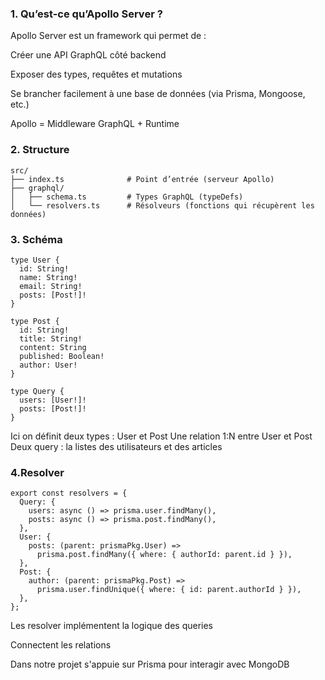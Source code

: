 ### 1. Qu’est-ce qu’Apollo Server ?

Apollo Server est un framework qui permet de :

Créer une API GraphQL côté backend

Exposer des types, requêtes et mutations

Se brancher facilement à une base de données (via Prisma, Mongoose, etc.)

Apollo = Middleware GraphQL + Runtime

### 2. Structure

```
src/
├── index.ts              # Point d’entrée (serveur Apollo)
├── graphql/
│   ├── schema.ts         # Types GraphQL (typeDefs)
│   └── resolvers.ts      # Résolveurs (fonctions qui récupèrent les données)
```

### 3. Schéma

```
type User {
  id: String!
  name: String!
  email: String!
  posts: [Post!]!
}

type Post {
  id: String!
  title: String!
  content: String
  published: Boolean!
  author: User!
}

type Query {
  users: [User!]!
  posts: [Post!]!
}
```

Ici on définit deux types : User et Post
Une relation 1:N entre User et Post
Deux query : la listes des utilisateurs et des articles

### 4.Resolver

```
export const resolvers = {
  Query: {
    users: async () => prisma.user.findMany(),
    posts: async () => prisma.post.findMany(),
  },
  User: {
    posts: (parent: prismaPkg.User) =>
      prisma.post.findMany({ where: { authorId: parent.id } }),
  },
  Post: {
    author: (parent: prismaPkg.Post) =>
      prisma.user.findUnique({ where: { id: parent.authorId } }),
  },
};
```

Les resolver implémentent la logique des queries

Connectent les relations

Dans notre projet s'appuie sur Prisma pour interagir avec MongoDB
